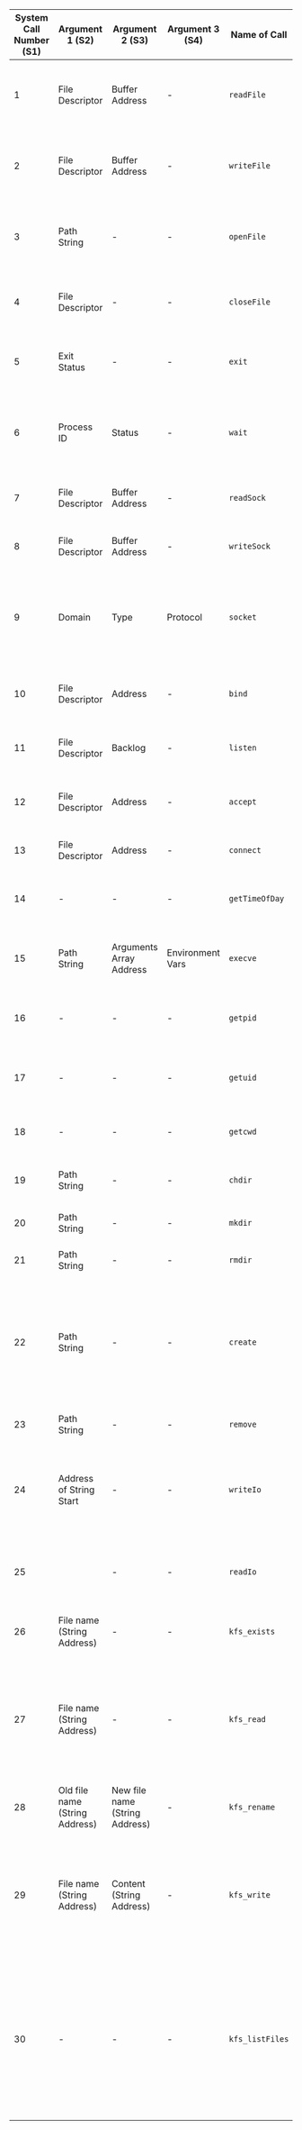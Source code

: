 | System Call Number (S1) | Argument 1 (S2)                | Argument 2 (S3)                | Argument 3 (S4)  | Name of Call    | Description                                                                 | Result (R2)                                   | Is Implemented | Notes                                                                                                                                                        |
|-------------------------|--------------------------------|--------------------------------|------------------|-----------------|-----------------------------------------------------------------------------|-----------------------------------------------|----------------|--------------------------------------------------------------------------------------------------------------------------------------------------------------|
| 1                       | File Descriptor                | Buffer Address                 | -                | `readFile`      | Reads data from a file into a buffer in memory.                             | Starting address of bytes read                | Yes            | The file descriptor should refer to a file opened in read mode.                                                                                              |
| 2                       | File Descriptor                | Buffer Address                 | -                | `writeFile`     | Writes data from a buffer in memory to a file.                              | -                                             | Yes            | The file descriptor should refer to a file opened in write mode.                                                                                             |
| 3                       | Path String                    | -                              | -                | `openFile`      | Opens a file specified by the path.                                         | File descriptor                               | Yes            | The path string should be a null-terminated string in memory.                                                                                                |
| 4                       | File Descriptor                | -                              | -                | `closeFile`     | Closes the file associated with the file descriptor.                        | -                                             | Yes            | -                                                                                                                                                            |
| 5                       | Exit Status                    | -                              | -                | `exit`          | Terminates the current process with the specified exit status.              | -                                             | Yes            | -                                                                                                                                                            |
| 6                       | Process ID                     | Status                         | -                | `wait`          | Waits for a child process to terminate and retrieves its exit status.       | Exit status of the child process              | No             | This system call is not yet implemented.                                                                                                                     |
| 7                       | File Descriptor                | Buffer Address                 | -                | `readSock`      | Reads data from a socket into a buffer.                                     | Number of bytes read                          | No             | This system call is not yet implemented.                                                                                                                     | 
| 8                       | File Descriptor                | Buffer Address                 | -                | `writeSock`     | Writes data from a buffer to a socket.                                      | Number of bytes written                       | No             | This system call is not yet implemented.                                                                                                                     | 
| 9                       | Domain                         | Type                           | Protocol         | `socket`        | Creates a new socket with the specified address family, type, and protocol. | Socket descriptor                             | No             | This system call is not yet implemented.                                                                                                                     |
| 10                      | File Descriptor                | Address                        | -                | `bind`          | Binds a socket to a specific network address.                               | -                                             | No             | This system call is not yet implemented.                                                                                                                     |
| 11                      | File Descriptor                | Backlog                        | -                | `listen`        | Puts a socket into listening mode.                                          | -                                             | No             | This system call is not yet implemented.                                                                                                                     |
| 12                      | File Descriptor                | Address                        | -                | `accept`        | Accepts a connection request on a listening socket.                         | Socket descriptor of connection               | No             | This system call is not yet implemented.                                                                                                                     |
| 13                      | File Descriptor                | Address                        | -                | `connect`       | Establishes a connection to a socket.                                       | -                                             | No             | This system call is not yet implemented.                                                                                                                     |
| 14                      | -                              | -                              | -                | `getTimeOfDay`  | Gets the current system time in milliseconds.                               | System time                                   | Yes            | -                                                                                                                                                            |
| 15                      | Path String                    | Arguments Array Address        | Environment Vars | `execve`        | Replaces the current process with a new program.                            | -                                             | No             | This system call is not yet implemented.                                                                                                                     |
| 16                      | -                              | -                              | -                | `getpid`        | Retrieves the process ID of the current process.                            | Process ID                                    | Yes            | -                                                                                                                                                            | 
| 17                      | -                              | -                              | -                | `getuid`        | Retrieves the user ID of the current process.                               | User ID                                       | Yes            | -                                                                                                                                                            |
| 18                      | -                              | -                              | -                | `getcwd`        | Retrieves the current working directory.                                    | Current working directory                     | No             | This system call is not yet implemented.                                                                                                                     |
| 19                      | Path String                    | -                              | -                | `chdir`         | Changes the current working directory.                                      | -                                             | No             | This system call is not yet implemented.                                                                                                                     |
| 20                      | Path String                    | -                              | -                | `mkdir`         | Creates a directory.                                                        | -                                             | No             | This system call is not yet implemented.                                                                                                                     |
| 21                      | Path String                    | -                              | -                | `rmdir`         | Removes a directory.                                                        | -                                             | No             | This system call is not yet implemented.                                                                                                                     |
| 22                      | Path String                    | -                              | -                | `create`        | Creates a file.                                                             | File descriptor                               | No             | This system call is not yet implemented. You might consider using a combination of `openFile` with appropriate flags.                                        | 
| 23                      | Path String                    | -                              | -                | `remove`        | Removes a file.                                                             | -                                             | No             | This system call is not yet implemented.                                                                                                                     |
| 24                      | Address of String Start        | -                              | -                | `writeIo`       | Writes a null-terminated string to the console.                             | -                                             | Yes            | The address should point to the first character of the null-terminated string in memory.                                                                     | 
| 25                      |                                | -                              | -                | `readIo`        | Reads from the standard input and dump it in a memory address               |                                               | Yes?           |                                                                                                                                                              |
| 26                      | File name (String Address)     | -                              | -                | `kfs_exists`    | Checks if a file exists in the virtual file system.                         | 0 if the file exists, 1 otherwise.            | Yes            | -                                                                                                                                                            |
| 27                      | File name (String Address)     | -                              | -                | `kfs_read`      | Reads the content of a file from the virtual file system.                   | Memory address where content is written (R1). | Yes            | The content will be a null-terminated string. R1 will contain the memory address where the file content starts.                                              |
| 28                      | Old file name (String Address) | New file name (String Address) | -                | `kfs_rename`    | Renames a file in the virtual file system.                                  | -                                             | Yes            | Renames `old` to `new`.                                                                                                                                      |
| 29                      | File name (String Address)     | Content (String Address)       | -                | `kfs_write`     | Writes content to a file in the virtual file system.                        | -                                             | Yes            | This call overwrites any existing content in the file. The content should be the address of the null-terminated string.                                      |
| 30                      | -                              | -                              | -                | `kfs_listFiles` | Lists all files in the virtual file system.                                 | Memory address where the list is stored (R1)  | Yes            | Returns a list of null-terminated file names, each separated by a null character. The list itself is also null-terminated. R1 will contain the start address |